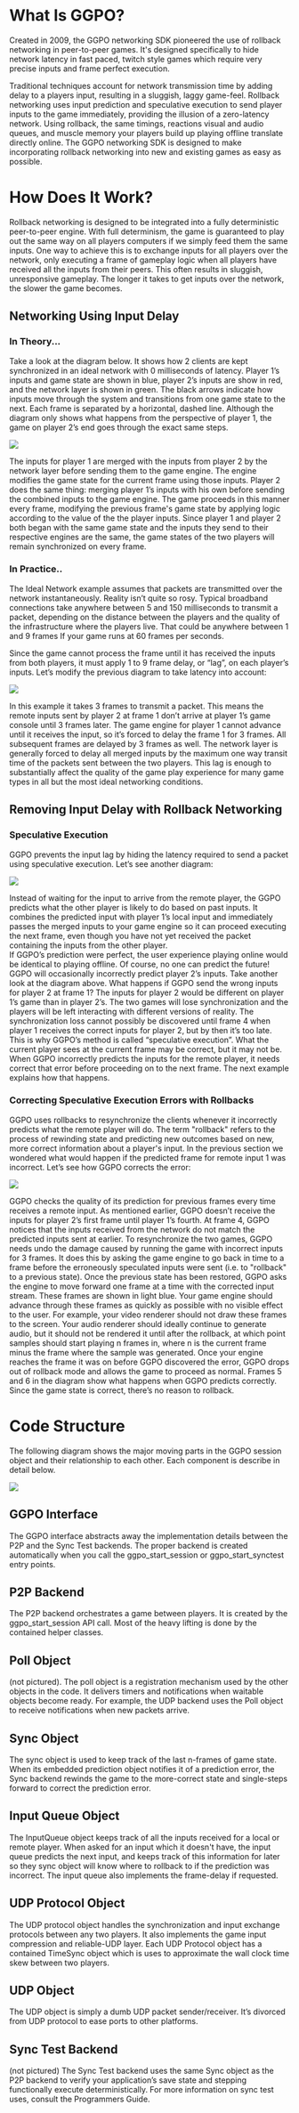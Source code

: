 # What Is GGPO?

Created in 2009, the GGPO networking SDK pioneered the use of rollback networking in peer-to-peer games.  It's designed specifically to hide network latency in fast paced, twitch style games which require very precise inputs and frame perfect execution.

Traditional techniques account for network transmission time by adding delay to a players input, resulting in a sluggish, laggy game-feel.  Rollback networking uses input prediction and speculative execution to send player inputs to the game immediately, providing the illusion of a zero-latency network.  Using rollback, the same timings, reactions visual and audio queues, and muscle memory your players build up playing offline translate directly online.  The GGPO networking SDK is designed to make incorporating rollback networking into new and existing games as easy as possible.  

# How Does It Work?

Rollback networking is designed to be integrated into a fully deterministic peer-to-peer engine.  With full determinism, the game is guaranteed to play out the same way on all players computers if we simply feed them the same inputs.  One way to achieve this is to exchange inputs for all players over the network, only executing a frame of gameplay logic when all players have received all the inputs from their peers.  This often results in sluggish, unresponsive gameplay.  The longer it takes to get inputs over the network, the slower the game becomes.

## Networking Using Input Delay

### In Theory...

Take a look at the diagram below.  It shows how 2 clients are kept synchronized in an ideal network with 0 milliseconds of latency.  Player 1’s inputs and game state are shown in blue, player 2’s inputs are show in red, and the network layer is shown in green.   The black arrows indicate how inputs move through the system and transitions from one game state to the next.  Each frame is separated by a horizontal, dashed line.  Although the diagram only shows what happens from the perspective of player 1, the game on player 2’s end goes through the exact same steps.  

![](images/overview_image1.png)

The inputs for player 1 are merged with the inputs from player 2 by the network layer before sending them to the game engine.  The engine modifies the game state for the current frame using those inputs.  Player 2 does the same thing: merging player 1’s inputs with his own before sending the combined inputs to the game engine.  The game proceeds in this manner every frame, modifying the previous frame's game state by applying logic according to the value of the the player inputs.  Since player 1 and player 2 both began with the same game state and the inputs they send to their respective engines are the same, the game states of the two players will remain synchronized on every frame.

### In Practice..

The Ideal Network example assumes that packets are transmitted over the network instantaneously.  Reality isn’t quite so rosy.  Typical broadband connections take anywhere between 5 and 150 milliseconds to transmit a packet, depending on the distance between the players and the quality of the infrastructure where the players live.  That could be anywhere between 1 and 9 frames If your game runs at 60 frames per seconds.

Since the game cannot process the frame until it has received the inputs from both players, it must apply 1 to 9 frame delay, or “lag”, on each player’s inputs.  Let’s modify the previous diagram to take latency into account:

![](images/overview_image3.png)

In this example it takes 3 frames to transmit a packet.  This means the remote inputs sent by player 2 at frame 1 don’t arrive at player 1’s game console until 3 frames later.  The game engine for player 1 cannot advance until it receives the input, so it’s forced to delay the frame 1 for 3 frames.  All subsequent frames are delayed by 3 frames as well.  The network layer is generally forced to delay all merged inputs by the maximum one way transit time of the packets sent between the two players.  This lag is enough to substantially affect the quality of the game play experience for many game types in all but the most ideal networking conditions.

## Removing Input Delay with Rollback Networking

### Speculative Execution

GGPO prevents the input lag by hiding the latency required to send a packet using speculative execution.  Let’s see another diagram:

![](images/overview_image2.png)

Instead of waiting for the input to arrive from the remote player, the GGPO predicts what the other player is likely to do based on past inputs.  It combines the predicted input with player 1’s local input and immediately passes the merged inputs to your game engine so it can proceed executing the next frame, even though you have not yet received the packet containing the inputs from the other player.  
If GGPO’s prediction were perfect, the user experience playing online would be identical to playing offline.  Of course, no one can predict the future!  GGPO will occasionally incorrectly predict player 2’s inputs.  Take another look at the diagram above.  What happens if GGPO send the wrong inputs for player 2 at frame 1?  The inputs for player 2 would be different on player 1’s game than in player 2’s.  The two games will lose synchronization and the players will be left interacting with different versions of reality.  The synchronization loss cannot possibly be discovered until frame 4 when player 1 receives the correct inputs for player 2, but by then it’s too late.  
This is why GGPO’s method is called “speculative execution”.  What the current player sees at the current frame may be correct, but it may not be.  When GGPO incorrectly predicts the inputs for the remote player, it needs correct that error before proceeding on to the next frame.  The next example explains how that happens.

### Correcting Speculative Execution Errors with Rollbacks

GGPO uses rollbacks to resynchronize the clients whenever it incorrectly predicts what the remote player will do.  The term "rollback" refers to the process of rewinding state and predicting new outcomes based on new, more correct information about a player's input.  In the previous section we wondered what would happen if the predicted frame for remote input 1 was incorrect.  Let’s see how GGPO corrects the error:

![](images/overview_image5.png)

GGPO checks the quality of its prediction for previous frames every time receives a remote input.  As mentioned earlier, GGPO doesn’t receive the inputs for player 2’s first frame until player 1’s fourth.  At frame 4, GGPO notices that the inputs received from the network do not match the predicted inputs sent at earlier.  To resynchronize the two games, GGPO needs undo the damage caused by running the game with incorrect inputs for 3 frames.  It does this by asking the game engine to go back in time to a frame before the erroneously speculated inputs were sent (i.e. to "rollback" to a previous state).   Once the previous state has been restored, GGPO asks the engine to move forward one frame at a time with the corrected input stream.  These frames are shown in light blue.  Your game engine should advance through these frames as quickly as possible with no visible effect to the user.  For example, your video renderer should not draw these frames to the screen.  Your audio renderer should ideally continue to generate audio, but it should not be rendered it until after the rollback, at which point samples should start playing n frames in, where n is the current frame minus the frame where the sample was generated.
Once your engine reaches the frame it was on before GGPO discovered the error, GGPO drops out of rollback mode and allows the game to proceed as normal.  Frames 5 and 6 in the diagram show what happens when GGPO predicts correctly.  Since the game state is correct, there’s no reason to rollback.

# Code Structure

The following diagram shows the major moving parts in the GGPO session object and their relationship to each other.  Each component is describe in detail below.

![](images/overview_image4.png)

## GGPO Interface

The GGPO interface abstracts away the implementation details between the P2P and the Sync Test backends.  The proper backend is created automatically when you call the ggpo_start_session or ggpo_start_synctest entry points.

## P2P Backend

The P2P backend orchestrates a game between players.  It is created by the ggpo_start_session API call.  Most of the heavy lifting is done by the contained helper classes.

## Poll Object

(not pictured).  The poll object is a registration mechanism used by the other objects in the code.  It delivers timers and notifications when waitable objects become ready.  For example, the UDP backend uses the Poll object to receive notifications when new packets arrive. 

## Sync Object

The sync object is used to keep track of the last n-frames of game state.  When its embedded prediction object notifies it of a prediction error, the Sync backend rewinds the game to the more-correct state and single-steps forward to correct the prediction error.

## Input Queue Object

The InputQueue object keeps track of all the inputs received for a local or remote player.  When asked for an input which it doesn't have, the input queue predicts the next input, and keeps track of this information for later so they sync object will know where to rollback to if the prediction was incorrect.  The input queue also implements the frame-delay if requested.

## UDP Protocol Object

The UDP protocol object handles the synchronization and input exchange protocols between any two players.  It also implements the game input compression and reliable-UDP layer.  Each UDP Protocol object has a contained TimeSync object which is uses to approximate the wall clock time skew between two players.

## UDP Object

The UDP object is simply a dumb UDP packet sender/receiver.  It’s divorced from UDP protocol to ease ports to other platforms.

## Sync Test Backend

(not pictured) The Sync Test backend uses the same Sync object as the P2P backend to verify your application’s save state and stepping functionally execute deterministically.  For more information on sync test uses, consult the Programmers Guide.
